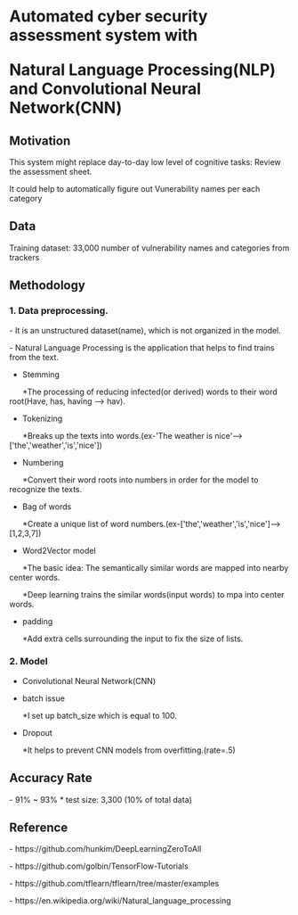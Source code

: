 <h1> Automated cyber security assessment system with 
<p>Natural Language Processing(NLP) and Convolutional Neural Network(CNN)</p></h1>

<h2>Motivation</h2>

This system might replace day-to-day low level of cognitive tasks: Review the assessment sheet.

It could help to automatically figure out Vunerability names per each category

<h2>Data</h2>

Training dataset: 33,000 number of vulnerability names and categories from trackers


<h2>Methodology</h2>

<h3>1. Data preprocessing.</h3>
<p>- It is an unstructured dataset(name), which is not organized in the model.</p> 
<p>- Natural Language Processing is the application that helps to find trains from the text.</p>

- Stemming
<p>&nbsp;&nbsp;&nbsp;&nbsp;&nbsp;&nbsp;*The processing of reducing infected(or derived) words to their word root(Have, has, having --> hav).</p>

- Tokenizing
<p>&nbsp;&nbsp;&nbsp;&nbsp;&nbsp;&nbsp;*Breaks up the texts into words.(ex-'The weather is nice'-->['the','weather','is','nice'])</p>
                                                                                                                                                   
- Numbering 
<p>&nbsp;&nbsp;&nbsp;&nbsp;&nbsp;&nbsp;*Convert their word roots into numbers in order for the model to recognize the texts.</p>

- Bag of words 
<p>&nbsp;&nbsp;&nbsp;&nbsp;&nbsp;&nbsp;*Create a unique list of word numbers.(ex-['the','weather','is','nice']-->[1,2,3,7])</p>
                                                                              
- Word2Vector model
<p>&nbsp;&nbsp;&nbsp;&nbsp;&nbsp;&nbsp;*The basic idea: The semantically similar words are mapped into nearby center words.</p>
<p>&nbsp;&nbsp;&nbsp;&nbsp;&nbsp;&nbsp;*Deep learning trains the similar words(input words) to mpa into center words.</p>

- padding 
<p>&nbsp;&nbsp;&nbsp;&nbsp;&nbsp;&nbsp;*Add extra cells surrounding the input to fix the size of lists.</p>
                                               

<h3>2. Model</h3>

- Convolutional Neural Network(CNN)

- batch issue
<p>&nbsp;&nbsp;&nbsp;&nbsp;&nbsp;&nbsp;*I set up batch_size which is equal to 100.</p> 

- Dropout
<p>&nbsp;&nbsp;&nbsp;&nbsp;&nbsp;&nbsp;*It helps to prevent CNN models from overfitting.(rate=.5)</p> 

                                                                                         
<h2>Accuracy Rate</h2>                                                                                        
- 91% ~ 93% * test size: 3,300 (10% of total data)
 
                                                                                        
<h2>Reference</h2>
<p>- https://github.com/hunkim/DeepLearningZeroToAll</p> 
<p>- https://github.com/golbin/TensorFlow-Tutorials</p> 
<p>- https://github.com/tflearn/tflearn/tree/master/examples</p>
<p>- https://en.wikipedia.org/wiki/Natural_language_processing</p>  
